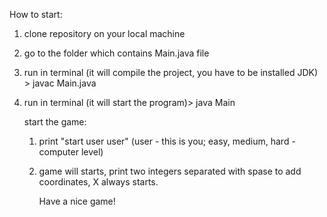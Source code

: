 How to start:
1) clone repository on your local machine
2) go to the folder which contains Main.java file
3) run in terminal (it will compile the project, you have to be installed JDK) > javac Main.java
4) run in terminal (it will start the program)> java Main

   start the game:
   1) print "start user user" (user - this is you; easy, medium, hard - computer level)
   2) game will starts, print two integers <line> <column> separated with spase to add coordinates, X always starts.

      Have a nice game!
